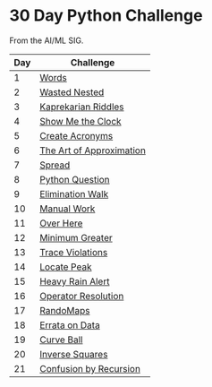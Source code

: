 # 30 Day Python Challenge

From the AI/ML SIG.

| Day | Challenge                              |
| --- | -------------------------------------- |
| 1   | [Words](./day-1.py)                    |
| 2   | [Wasted Nested](./day-2.py)            |
| 3   | [Kaprekarian Riddles](./day-3.py)      |
| 4   | [Show Me the Clock](./day-4.py)        |
| 5   | [Create Acronyms](./day-5.py)          |
| 6   | [The Art of Approximation](./day-6.py) |
| 7   | [Spread](./day-7.py)                   |
| 8   | [Python Question](./day-8.py)          |
| 9   | [Elimination Walk](./day-9.py)         |
| 10  | [Manual Work](./day-10.py)             |
| 11  | [Over Here](./day-11.py)               |
| 12  | [Minimum Greater](./day-12.py)         |
| 13  | [Trace Violations](./day-13.py)        |
| 14  | [Locate Peak](./day-14.py)             |
| 15  | [Heavy Rain Alert](./day-15.py)        |
| 16  | [Operator Resolution](./day-16.py)     |
| 17  | [RandoMaps](./day-17.py)               |
| 18  | [Errata on Data](./day-18.py)          |
| 19  | [Curve Ball](./day-19.py)              |
| 20  | [Inverse Squares](./day-20.py)         |
| 21  | [Confusion by Recursion](./day-21.py)  |
